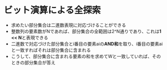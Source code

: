 # ビット演算による全探索

- 求めたい部分集合は二進数表現に対応づけることができる
- 整数列の要素数がNであれば、部分集合の全範囲は2^N通りであり、これは**1 << N**と表現できる
- 二進数で対応づけた部分集合とi番目の要素aiの**AND和**を取り、i番目の要素aiと一致すればそれは部分集合に含まれる
- こうして、部分集合に含まれる要素の和を求めてWと一致していれば、そのときの部分集合が答え
